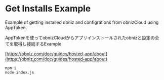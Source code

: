 

# Get Installs Example

Example of getting installed obniz and configrations from obnizCloud using AppToken.

AppTokenを使ってobnizCloudからアプリインストールされたobnizと設定の全てを取得し接続するExample

[https://obniz.com/doc/guides/hosted-app/about](https://obniz.com/doc/guides/hosted-app/about)


```shell
npm i
node index.js
```
